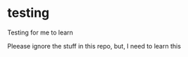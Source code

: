 # testing
Testing for me to learn

Pleease ignore the stuff in this repo, but, I need to learn this 
